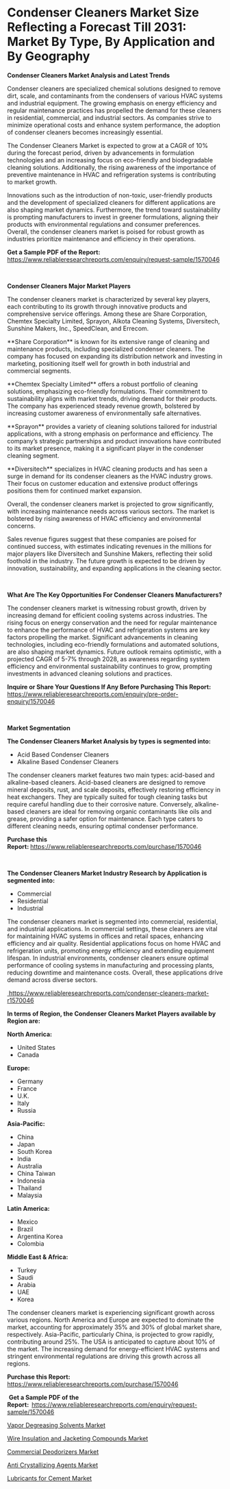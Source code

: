 <p><h1>Condenser Cleaners Market Size Reflecting a Forecast Till 2031: Market By Type, By Application and By Geography</h1></p><p><strong>Condenser Cleaners Market Analysis and Latest Trends</strong></p>
<p><p>Condenser cleaners are specialized chemical solutions designed to remove dirt, scale, and contaminants from the condensers of various HVAC systems and industrial equipment. The growing emphasis on energy efficiency and regular maintenance practices has propelled the demand for these cleaners in residential, commercial, and industrial sectors. As companies strive to minimize operational costs and enhance system performance, the adoption of condenser cleaners becomes increasingly essential. </p><p>The Condenser Cleaners Market is expected to grow at a CAGR of 10% during the forecast period, driven by advancements in formulation technologies and an increasing focus on eco-friendly and biodegradable cleaning solutions. Additionally, the rising awareness of the importance of preventive maintenance in HVAC and refrigeration systems is contributing to market growth. </p><p>Innovations such as the introduction of non-toxic, user-friendly products and the development of specialized cleaners for different applications are also shaping market dynamics. Furthermore, the trend toward sustainability is prompting manufacturers to invest in greener formulations, aligning their products with environmental regulations and consumer preferences. Overall, the condenser cleaners market is poised for robust growth as industries prioritize maintenance and efficiency in their operations.</p></p>
<p><strong>Get a Sample PDF of the Report:&nbsp;</strong> <a href="https://www.reliableresearchreports.com/enquiry/request-sample/1570046?utm_campaign=10&utm_medium=2&utm_source=Github&utm_content=ia&utm_term=29122024&utm_id=condenser-cleaners">https://www.reliableresearchreports.com/enquiry/request-sample/1570046</a></p>
<p>&nbsp;</p>
<p><strong>Condenser Cleaners Major Market Players</strong></p>
<p><p>The condenser cleaners market is characterized by several key players, each contributing to its growth through innovative products and comprehensive service offerings. Among these are Share Corporation, Chemtex Specialty Limited, Sprayon, Alkota Cleaning Systems, Diversitech, Sunshine Makers, Inc., SpeedClean, and Errecom.</p><p>**Share Corporation** is known for its extensive range of cleaning and maintenance products, including specialized condenser cleaners. The company has focused on expanding its distribution network and investing in marketing, positioning itself well for growth in both industrial and commercial segments.</p><p>**Chemtex Specialty Limited** offers a robust portfolio of cleaning solutions, emphasizing eco-friendly formulations. Their commitment to sustainability aligns with market trends, driving demand for their products. The company has experienced steady revenue growth, bolstered by increasing customer awareness of environmentally safe alternatives.</p><p>**Sprayon** provides a variety of cleaning solutions tailored for industrial applications, with a strong emphasis on performance and efficiency. The company’s strategic partnerships and product innovations have contributed to its market presence, making it a significant player in the condenser cleaning segment.</p><p>**Diversitech** specializes in HVAC cleaning products and has seen a surge in demand for its condenser cleaners as the HVAC industry grows. Their focus on customer education and extensive product offerings positions them for continued market expansion.</p><p>Overall, the condenser cleaners market is projected to grow significantly, with increasing maintenance needs across various sectors. The market is bolstered by rising awareness of HVAC efficiency and environmental concerns. </p><p>Sales revenue figures suggest that these companies are poised for continued success, with estimates indicating revenues in the millions for major players like Diversitech and Sunshine Makers, reflecting their solid foothold in the industry. The future growth is expected to be driven by innovation, sustainability, and expanding applications in the cleaning sector.</p></p>
<p>&nbsp;</p>
<p><strong>What Are The Key Opportunities For Condenser Cleaners Manufacturers?</strong></p>
<p><p>The condenser cleaners market is witnessing robust growth, driven by increasing demand for efficient cooling systems across industries. The rising focus on energy conservation and the need for regular maintenance to enhance the performance of HVAC and refrigeration systems are key factors propelling the market. Significant advancements in cleaning technologies, including eco-friendly formulations and automated solutions, are also shaping market dynamics. Future outlook remains optimistic, with a projected CAGR of 5-7% through 2028, as awareness regarding system efficiency and environmental sustainability continues to grow, prompting investments in advanced cleaning solutions and practices.</p></p>
<p><strong>Inquire or Share Your Questions If Any Before Purchasing This Report:</strong> <a href="https://www.reliableresearchreports.com/enquiry/pre-order-enquiry/1570046?utm_campaign=10&utm_medium=2&utm_source=Github&utm_content=ia&utm_term=29122024&utm_id=condenser-cleaners">https://www.reliableresearchreports.com/enquiry/pre-order-enquiry/1570046</a></p>
<p>&nbsp;</p>
<p><strong>Market Segmentation</strong></p>
<p><strong>The Condenser Cleaners Market Analysis by types is segmented into:</strong></p>
<p><ul><li>Acid Based Condenser Cleaners</li><li>Alkaline Based Condenser Cleaners</li></ul></p>
<p><p>The condenser cleaners market features two main types: acid-based and alkaline-based cleaners. Acid-based cleaners are designed to remove mineral deposits, rust, and scale deposits, effectively restoring efficiency in heat exchangers. They are typically suited for tough cleaning tasks but require careful handling due to their corrosive nature. Conversely, alkaline-based cleaners are ideal for removing organic contaminants like oils and grease, providing a safer option for maintenance. Each type caters to different cleaning needs, ensuring optimal condenser performance.</p></p>
<p><strong>Purchase this Report:&nbsp;</strong><a href="https://www.reliableresearchreports.com/purchase/1570046?utm_campaign=10&utm_medium=2&utm_source=Github&utm_content=ia&utm_term=29122024&utm_id=condenser-cleaners">https://www.reliableresearchreports.com/purchase/1570046</a></p>
<p>&nbsp;</p>
<p><strong>The Condenser Cleaners Market Industry Research by Application is segmented into:</strong></p>
<p><ul><li>Commercial</li><li>Residential</li><li>Industrial</li></ul></p>
<p><p>The condenser cleaners market is segmented into commercial, residential, and industrial applications. In commercial settings, these cleaners are vital for maintaining HVAC systems in offices and retail spaces, enhancing efficiency and air quality. Residential applications focus on home HVAC and refrigeration units, promoting energy efficiency and extending equipment lifespan. In industrial environments, condenser cleaners ensure optimal performance of cooling systems in manufacturing and processing plants, reducing downtime and maintenance costs. Overall, these applications drive demand across diverse sectors.</p></p>
<p><a href="https://www.reliableresearchreports.com/condenser-cleaners-market-r1570046?utm_campaign=10&utm_medium=2&utm_source=Github&utm_content=ia&utm_term=29122024&utm_id=condenser-cleaners">&nbsp;https://www.reliableresearchreports.com/condenser-cleaners-market-r1570046</a></p>
<p><strong>In terms of Region, the Condenser Cleaners Market Players available by Region are:</strong></p>
<p>
    <p> <strong> North America: </strong>
        <ul>
            <li>United States</li>
            <li>Canada</li>
        </ul>
        </p> 
    <p> <strong> Europe: </strong>
        <ul>
            <li>Germany</li>
            <li>France</li>
            <li>U.K.</li>
            <li>Italy</li>
            <li>Russia</li>
        </ul>
        </p> 
    <p> <strong> Asia-Pacific: </strong>
        <ul>
            <li>China</li>
            <li>Japan</li>
            <li>South Korea</li>
            <li>India</li>
            <li>Australia</li>
            <li>China Taiwan</li>
            <li>Indonesia</li>
            <li>Thailand</li>
            <li>Malaysia</li>
        </ul>
        </p> 
    <p> <strong> Latin America: </strong>
        <ul>
            <li>Mexico</li>
            <li>Brazil</li>
            <li>Argentina Korea</li>
            <li>Colombia</li>
        </ul>
        </p> 
    <p> <strong> Middle East & Africa: </strong>
        <ul>
            <li>Turkey</li>
            <li>Saudi</li>
            <li>Arabia</li>
            <li>UAE</li>
            <li>Korea</li>
        </ul>
    </p>
    </p>
<p><p>The condenser cleaners market is experiencing significant growth across various regions. North America and Europe are expected to dominate the market, accounting for approximately 35% and 30% of global market share, respectively. Asia-Pacific, particularly China, is projected to grow rapidly, contributing around 25%. The USA is anticipated to capture about 10% of the market. The increasing demand for energy-efficient HVAC systems and stringent environmental regulations are driving this growth across all regions.</p></p>
<p><strong>Purchase this Report: </strong><a href="https://www.reliableresearchreports.com/purchase/1570046?utm_campaign=10&utm_medium=2&utm_source=Github&utm_content=ia&utm_term=29122024&utm_id=condenser-cleaners">https://www.reliableresearchreports.com/purchase/1570046</a></p>
<p>&nbsp;<strong>Get a Sample PDF of the Report:&nbsp;&nbsp;</strong><a href="https://www.reliableresearchreports.com/enquiry/request-sample/1570046?utm_campaign=10&utm_medium=2&utm_source=Github&utm_content=ia&utm_term=29122024&utm_id=condenser-cleaners">https://www.reliableresearchreports.com/enquiry/request-sample/1570046</a></p>
<p><strong></strong></p>
<p><p><a href="https://github.com/ygfu6u/Market-Research-Report-List-1/blob/main/vapor-degreasing-solvents-market.md?utm_campaign=10&utm_medium=2&utm_source=Github&utm_content=ia&utm_term=29122024&utm_id=condenser-cleaners">Vapor Degreasing Solvents Market</a></p><p><a href="https://github.com/millionkaryn68/Market-Research-Report-List-1/blob/main/wire-insulation-and-jacketing-compounds-market.md?utm_campaign=10&utm_medium=2&utm_source=Github&utm_content=ia&utm_term=29122024&utm_id=condenser-cleaners">Wire Insulation and Jacketing Compounds Market</a></p><p><a href="https://github.com/JubayerMia832/Market-Research-Report-List-1/blob/main/commercial-deodorizers-market.md?utm_campaign=10&utm_medium=2&utm_source=Github&utm_content=ia&utm_term=29122024&utm_id=condenser-cleaners">Commercial Deodorizers Market</a></p><p><a href="https://github.com/leopardmicheal7019/Market-Research-Report-List-1/blob/main/anti-crystallizing-agents-market.md?utm_campaign=10&utm_medium=2&utm_source=Github&utm_content=ia&utm_term=29122024&utm_id=condenser-cleaners">Anti Crystallizing Agents Market</a></p><p><a href="https://github.com/domoniqueluoma76/Market-Research-Report-List-1/blob/main/lubricants-for-cement-market.md?utm_campaign=10&utm_medium=2&utm_source=Github&utm_content=ia&utm_term=29122024&utm_id=condenser-cleaners">Lubricants for Cement Market</a></p></p>
